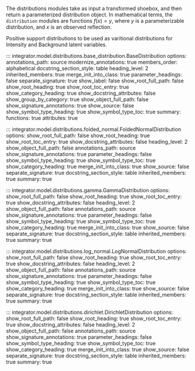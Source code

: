 The distributions modules take as input a transformed shoebox, and then return a parameterized distribution object. 
In mathematical terms, the `distribution` modules are functions $f(x) = y$, where $y$ is a parameterizable distribution, and $x$ is an observed reflection. 

Positive support distributions to be used as varitional distributions for Intensity and Background latent variables. 

::: integrator.model.distributions.base_distribution.BaseDistribution
    options:
      annotations_path: source
      modernize_annotations: true
      members_order: alphabetical
      docstring_section_style: table
      heading_level: 2
      inherited_members: true
      merge_init_into_class: true
      parameter_headings: false
      separate_signature: true
      show_label: false
      show_root_full_path: false
      show_root_heading: true
      show_root_toc_entry: true
      show_category_heading: true
      show_docstring_attributes: false
      show_group_by_category: true
      show_object_full_path: false
      show_signature_annotations: true
      show_source: false
      show_symbol_type_heading: true
      show_symbol_type_toc: true
      summary: 
        functions: true
        attributes: true


::: integrator.model.distributions.folded_normal.FoldedNormalDistribution
    options:
      show_root_full_path: false
      show_root_heading: true
      show_root_toc_entry: true
      show_docstring_attributes: false
      heading_level: 2
      show_object_full_path: false
      annotations_path: source
      show_signature_annotations: true
      parameter_headings: false
      show_symbol_type_heading: true
      show_symbol_type_toc: true
      show_category_heading: true
      merge_init_into_class: true
      show_source: false
      separate_signature: true
      docstring_section_style: table
      inherited_members: true
      summary: true

::: integrator.model.distributions.gamma.GammaDistribution
    options:
      show_root_full_path: false
      show_root_heading: true
      show_root_toc_entry: true
      show_docstring_attributes: false
      heading_level: 2
      show_object_full_path: false
      annotations_path: source
      show_signature_annotations: true
      parameter_headings: false
      show_symbol_type_heading: true
      show_symbol_type_toc: true
      show_category_heading: true
      merge_init_into_class: true
      show_source: false
      separate_signature: true
      docstring_section_style: table
      inherited_members: true
      summary: true

::: integrator.model.distributions.log_normal.LogNormalDistribution
    options:
      show_root_full_path: false
      show_root_heading: true
      show_root_toc_entry: true
      show_docstring_attributes: false
      heading_level: 2
      show_object_full_path: false
      annotations_path: source
      show_signature_annotations: true
      parameter_headings: false
      show_symbol_type_heading: true
      show_symbol_type_toc: true
      show_category_heading: true
      merge_init_into_class: true
      show_source: false
      separate_signature: true
      docstring_section_style: table
      inherited_members: true
      summary: true

::: integrator.model.distributions.dirichlet.DirichletDistribution
    options:
      show_root_full_path: false
      show_root_heading: true
      show_root_toc_entry: true
      show_docstring_attributes: false
      heading_level: 2
      show_object_full_path: false
      annotations_path: source
      show_signature_annotations: true
      parameter_headings: false
      show_symbol_type_heading: true
      show_symbol_type_toc: true
      show_category_heading: true
      merge_init_into_class: true
      show_source: false
      separate_signature: true
      docstring_section_style: table
      inherited_members: true
      summary: true

